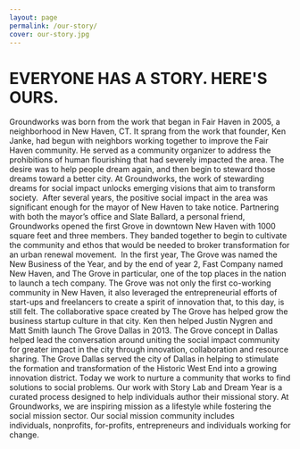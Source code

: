 ```yaml
---
layout: page
permalink: /our-story/
cover: our-story.jpg
---
```


<h1>EVERYONE HAS A STORY. HERE'S OURS.</h1>

<p>Groundworks was born from the work that began in Fair Haven in 2005, a neighborhood in New
Haven, CT. It sprang from the work that founder, Ken Janke, had begun with neighbors working
together to improve the Fair Haven community. He served as a community organizer to
address the prohibitions of human flourishing that had severely impacted the area. The desire
was to help people dream again, and then begin to steward those dreams toward a better city.
At Groundworks, the work of stewarding dreams for social impact unlocks emerging visions
that aim to transform society. 
After several years, the positive social impact in the area was significant enough for the mayor
of New Haven to take notice. Partnering with both the mayor’s office and Slate Ballard, a
personal friend, Groundworks opened the first Grove in downtown New Haven with 1000
square feet and three members. They banded together to begin to cultivate the community
and ethos that would be needed to broker transformation for an urban renewal movement. 
In the first year, The Grove was named the New Business of the Year, and by the end of year 2,
Fast Company named New Haven, and The Grove in particular, one of the top places in the
nation to launch a tech company. The Grove was not only the first co-working community in
New Haven, it also leveraged the entrepreneurial efforts of start-ups and freelancers to create a
spirit of innovation that, to this day, is still felt. The collaborative space created by The Grove
has helped grow the business startup culture in that city.
Ken then helped Justin Nygren and Matt Smith launch The Grove Dallas in 2013. The Grove
concept in Dallas helped lead the conversation around uniting the social impact community for
greater impact in the city through innovation, collaboration and resource sharing. The Grove
Dallas served the city of Dallas in helping to stimulate the formation and transformation of the
Historic West End into a growing innovation district.
Today we work to nurture a community that works to find solutions to social problems. Our
work with Story Lab and Dream Year is a curated process designed to help individuals author
their missional story. At Groundworks, we are inspiring mission as a lifestyle while fostering the
social mission sector. Our social mission community includes individuals, nonprofits, for-profits,
entrepreneurs and individuals working for change.</p>